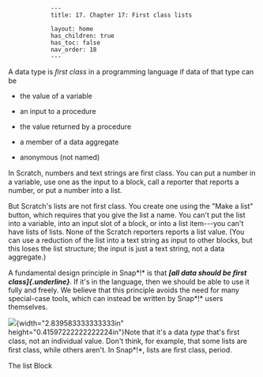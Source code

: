                 ---
                title: 17. Chapter 17: First class lists

                layout: home
                has_children: true
                has_toc: false
                nav_order: 18
                ---


A data type is *ﬁrst class* in a programming language if data of that
type can be

-   the value of a variable

-   an input to a procedure

-   the value returned by a procedure

-   a member of a data aggregate

-   anonymous (not named)

In Scratch, numbers and text strings are ﬁrst class. You can put a
number in a variable, use one as the input to a block, call a reporter
that reports a number, or put a number into a list.

But Scratch's lists are not ﬁrst class. You create one using the "Make a
list" button, which requires that you give the list a name. You can't
put the list into a variable, into an input slot of a block, or into a
list item---you can't have lists of lists. None of the Scratch reporters
reports a list value. (You can use a reduction of the list into a text
string as input to other blocks, but this loses the list structure; the
input is just a text string, not a data aggregate.)

A fundamental design principle in Snap*!* is that ***[all data should be
ﬁrst class]{.underline}**.* If it's in the language, then we should be
able to use it fully and freely. We believe that this principle avoids
the need for many special-case tools, which can instead be written by
Snap*!* users themselves.

![](/snap-manual/assets/images/image523.png){width="2.839583333333333in"
height="0.41597222222222224in"}Note that it's a data *type* that's ﬁrst
class, not an individual value. Don't think, for example, that some
lists are ﬁrst class, while others aren't. In Snap*!*, lists are ﬁrst
class, period.

 The list Block
